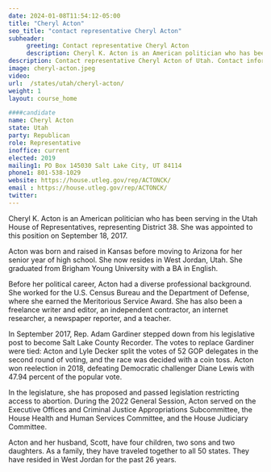 ```yaml
---
date: 2024-01-08T11:54:12-05:00
title: "Cheryl Acton"
seo_title: "contact representative Cheryl Acton"
subheader:
     greeting: Contact representative Cheryl Acton
     description: Cheryl K. Acton is an American politician who has been serving in the Utah House of Representatives, representing District 38. She was appointed to this position on September 18, 2017.
description: Contact representative Cheryl Acton of Utah. Contact information for Cheryl Acton includes email address, phone number, and mailing address.
image: cheryl-acton.jpeg
video:
url:  /states/utah/cheryl-acton/
weight: 1
layout: course_home

####candidate
name: Cheryl Acton
state: Utah
party: Republican
role: Representative
inoffice: current
elected: 2019
mailing1: PO Box 145030 Salt Lake City, UT 84114
phone1: 801-538-1029
website: https://house.utleg.gov/rep/ACTONCK/
email : https://house.utleg.gov/rep/ACTONCK/
twitter:
---
```


Cheryl K. Acton is an American politician who has been serving in the Utah House of Representatives, representing District 38. She was appointed to this position on September 18, 2017.

Acton was born and raised in Kansas before moving to Arizona for her senior year of high school. She now resides in West Jordan, Utah. She graduated from Brigham Young University with a BA in English.

Before her political career, Acton had a diverse professional background. She worked for the U.S. Census Bureau and the Department of Defense, where she earned the Meritorious Service Award. She has also been a freelance writer and editor, an independent contractor, an internet researcher, a newspaper reporter, and a teacher.

In September 2017, Rep. Adam Gardiner stepped down from his legislative post to become Salt Lake County Recorder. The votes to replace Gardiner were tied: Acton and Lyle Decker split the votes of 52 GOP delegates in the second round of voting, and the race was decided with a coin toss. Acton won reelection in 2018, defeating Democratic challenger Diane Lewis with 47.94 percent of the popular vote.

In the legislature, she has proposed and passed legislation restricting access to abortion. During the 2022 General Session, Acton served on the Executive Offices and Criminal Justice Appropriations Subcommittee, the House Health and Human Services Committee, and the House Judiciary Committee.

Acton and her husband, Scott, have four children, two sons and two daughters. As a family, they have traveled together to all 50 states. They have resided in West Jordan for the past 26 years.

